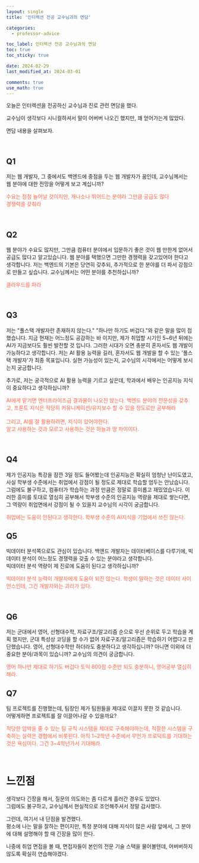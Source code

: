 ```yaml
---
layout: single
title: '인터렉션 전공 교수님과의 면담'

categories:
  - professor-advice

toc_label: 인터렉션 전공 교수님과의 면담
toc: true
toc_sticky: true

date: 2024-02-29
last_modified_at: 2024-03-01

comments: true
use_math: true
---
```


오늘은 인터렉션을 전공하신 교수님과 진로 관련 면담을 했다.  

교수님이 생각보다 시니컬하셔서 말이 어버버 나오긴 했지만, 꽤 얻어가는게 많았다.  

면담 내용을 살펴보자.  

<br>  


## Q1   
저는 웹 개발자, 그 중에서도 백엔드에 중점을 두는 웹 개발자가 꿈인데, 교수님께서는 웹 분야에 대한 전망을 어떻게 보고 계십니까? 

<span style="color:tomato;">수요는 점점 늘어날 것이지만, 개나소나 뛰어드는 분야라 그만큼 공급도 많다  
경쟁력을 갖춰라</span>

<br>

## Q2  

웹 분야가 수요도 많지만, 그만큼 컴퓨터 분야에서 입문하기 좋은 것이 웹 만한게 없어서 공급도 많다고 알고있습니다.
웹 분야를 택했으면 그만한 경쟁력을 갖고있어야 한다고 생각합니다. 
저는 백엔드의 기본은 당연히 갖추되, 추가적으로 한 분야를 더 파서 강점으로 만들고 싶습니다.
교수님께서는 어떤 분야를 추천하십니까?

<span style="color:tomato;">클라우드를 파라</span>

<br>

## Q3  

저는 "풀스택 개발자란 존재하지 않는다." "하나만 하기도 버겁다."와 같은 말을 많이 접했습니다. 
지금 현재는 어느정도 공감하는 바 이지만, 제가 취업할 시기인 5~6년 뒤에는 AI가 지금보다도 훨씬 발전할 것 입니다.
그러한 시대가 오면 충분히 혼자서도 웹 개발이 가능하다고 생각합니다.
저는 AI 활용 능력을 길러, 혼자서도 웹 개발을 할 수 있는 '풀스택 개발자'가 최종 목표입니다.
실현 가능성이 있는지, 교수님의 시각에서는 어떻게 보시는지 궁금합니다. 

추가로, 저는 궁극적으로 AI 활용 능력을 기르고 싶은데, 학과에서 배우는 인공지능 지식이 중요하다고 생각하십니까?

<span style="color:tomato;"> AI에게 맡기면 엔터프라이즈급 결과물이 나오진 않는다. 백엔드 분야의 전문성을 갖추고, 프론트 지식은 적당히 커뮤니케이션/유지보수 할 수 있을 정도로만 공부해라 <br> <br>
그리고, AI를 잘 활용하려면, 지식이 있어야한다.  
알고 사용하는 것과 모르고 사용하는 것은 하늘과 땅 차이이다.<span>

<br>

## Q4  

제가 인공지능 특강을 잠깐 3일 정도 들어봤는데 인공지능은 확실히 엄청난 난이도였고, 
사실 학부생 수준에서는 취업에서 강점이 될 정도로 제대로 학습할 엄두는 안났습니다.
그럼에도 불구하고, 컴퓨터가 학습하는 과정 만큼은 정말로 흥미롭고 재밌었습니다.
이러한 흥미를 토대로 열심히 공부해서 학부생 수준의 인공지능 역량을 제대로 쌓는다면, 
그 역량이 취업면에서 강점이 될 수 있을지 교수님의 시각이 궁금합니다.


<span style="color:tomato;">취업에는 도움이 안된다고 생각한다. 학부생 수준의 AI지식을 기업에서 쓰진 않는다.</span>


## Q5  

빅데이터 분석쪽으로도 관심이 있습니다.
백엔드 개발자는 데이터베이스를 다루기에, 빅데이터 분석이 어느정도 경쟁력을 갖출 수 있는 분야라고 생각합니다.  
빅데이터 분석 역량이 제 진로에 도움이 된다고 생각하십니까?
<!-- 저는 그중에서도 특히 데이터 시각화에 관심이 있습니다.
현재는 데이터 시각화가 프론트엔드 관련 업무이지만, 미래에는 백엔드와 프론트엔드의 경계가 허물어질 것이라고 예상하고 있습니다.
교수님께서는 데이터 시각화가 미래에 중요한 요소가 될 것이라고 생각하십니까?   -->

<span style="color:tomato;">빅데이터 분석 능력이 개발자에게 도움이 되진 않는다. 학생이 말하는 것은 데이터 사이언스인데, 그건 개발자와는 괴리가 있다.</span>

<br>

## Q6  

<!-- 저는 군대 1년 9개월을 절대로 허비할 생각이 없습니다.
자기 계발 시간 확보를 위해 공군 특기병을 준비했고, 합격한 상황입니다. -->
저는 군대에서 영어, 선형대수학, 자료구조/알고리즘 순으로 우선 순위로 두고 학습을 계획 했지만,
군대 특성상 코딩을 할 수가 없어 자료구조/알고리즘은 학습하기 어렵다고 판단했습니다.
영어, 선형대수학만 하더라도 충분하다고 생각하십니까? 아니면 이외에 더 중요한 분야/과목이 있습니까?
교수님의 의견이 궁금합니다.  

<span style="color:tomato;">영어 하나만 제대로 하기도 버겁다 토익 800점 수준만 되도 충분하니, 영어공부 열심히 해라.</span>

## Q7  
팀 프로젝트를 진행했는데, 팀장인 제가 팀원들을 제대로 이끌지 못한 것 같습니다.  
어떻게하면 프로젝트를 잘 이끌어나갈 수 있을까요?  

<span style="color:tomato;">적당한 압박을 줄 수 있는 팀 규칙 시스템을 제대로 구축해야하는데, 적절한 시스템을 구축하는 실력은 경험에서 비롯된다.
아직 1~2학년 수준에서 무언가 프로덕트를 기대하는 것은 욕심이다.
그건 3~4학년가서 기대해라.</span>

<br>

# 느낀점

생각보다 긴장을 해서, 질문의 의도와는 좀 다르게 흘러간 경우도 있었다.  
그럼에도 불구하고, 교수님께서 현실적으로 조언해주셔서 정말 감사했다.  

그런데, 여기서 내 단점을 발견했다.  
평소에 나는 말을 잘하는 편이지만, 특정 분야에 대해 지식이 많은 사람 앞에서, 그 분야에 대해 설명해야 할 때 긴장을 많이 한다.  

나중에 취업 면접을 볼 때, 면접자들이 본인의 전문 기술 스택을 물어볼텐데, 어버버하지 않도록 확실히 연습해야겠다.   